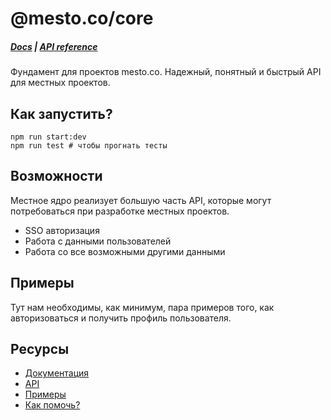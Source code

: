 # @mesto.co/core

##### [Docs](docs/README.md) | [API reference](docs/api.md)

Фундамент для проектов mesto.co. Надежный, понятный и быстрый API для местных проектов.

## Как запустить?

```
npm run start:dev
npm run test # чтобы прогнать тесты
```

## Возможности

Местное ядро реализует большую часть API, которые могут потребоваться при разработке местных проектов.

* SSO авторизация
* Работа с данными пользователей
* Работа со все возможными другими данными

## Примеры

Тут нам необходимы, как минимум, пара примеров того, как авторизоваться и получить профиль пользователя.

## Ресурсы

* [Документация](docs/README.md)
* [API](docs/api.md)
* [Примеры](docs/examples/README.md)
* [Как помочь?](CONTRIBUTING.md)
